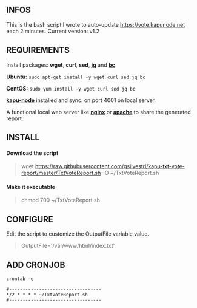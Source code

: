 ## **INFOS**
This is the bash script I wrote to auto-update https://vote.kapunode.net each 2 minutes.
Current version: v1.2

## **REQUIREMENTS**

Install packages: **wget**, **curl**, **sed**, **[jq](https://stedolan.github.io/jq/)** and **[bc](https://www.gnu.org/software/bc/manual/html_mono/bc.html)**

**Ubuntu:** `sudo apt-get install -y wget curl sed jq bc`

**CentOS:** `sudo yum install -y wget curl sed jq bc`

**[kapu-node](https://github.com/kapucoin/kapu-node)** installed and sync. on port 4001 on local server.

A functional local web server like **[nginx](https://www.nginx.com/)** or **[apache](http://httpd.apache.org/)**  to share the generated report.


## **INSTALL**

#### **Download the script**

> wget https://raw.githubusercontent.com/gsilvestri/kapu-txt-vote-report/master/TxtVoteReport.sh -O ~/TxtVoteReport.sh

#### **Make it executable**

> chmod 700 ~/TxtVoteReport.sh

## **CONFIGURE**

Edit the script to customize the OutputFile variable value.

> OutputFile='/var/www/html/index.txt'


## **ADD CRONJOB**

```
crontab -e

#----------------------------------
*/2 * * * * ~/TxtVoteReport.sh
#----------------------------------
```


